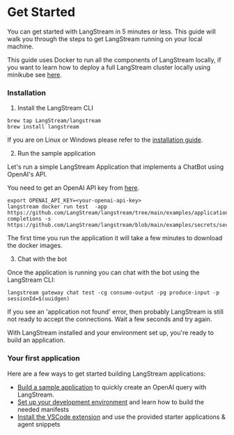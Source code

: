# Get Started

You can get started with LangStream in 5 minutes or less. This guide will walk you through the steps to get LangStream running on your local machine.

This guide uses Docker to run all the components of LangStream locally, if you want to learn how to deploy a full LangStream cluster locally using minikube see [here](getting-started-minikube.md).

### Installation

1. Install the LangStream CLI

```
brew tap LangStream/langstream
brew install langstream
```

If you are on Linux or Windows please refer to the [installation guide](installation/langstream-cli.md).


2. Run the sample application

Let's run a simple LangStream Application that implements a ChatBot using OpenAI's API.

You need to get an OpenAI API key from [here](https://beta.openai.com/).

```
export OPENAI_API_KEY=<your-openai-api-key>
langstream docker run test  -app https://github.com/LangStream/langstream/tree/main/examples/applications/openai-completions -s https://github.com/LangStream/langstream/blob/main/examples/secrets/secrets.yaml
```

The first time you run the application it will take a few minutes to download the docker images.

3. Chat with the bot

Once the application is running you can chat with the bot using the LangStream CLI:

```
langstream gateway chat test -cg consume-output -pg produce-input -p sessionId=$(uuidgen)
```

If you see an 'application not found' error, then probably LangStream is still not ready to accept the connections. Wait a few seconds and try again.

With LangStream installed and your environment set up, you're ready to build an application.

### Your first application

Here are a few ways to get started building LangStream applications:

* [Build a sample application](building-applications/build-a-sample-app.md) to quickly create an OpenAI query with LangStream.
* [Set up your development environment](building-applications/development-environment.md) and learn how to build the needed manifests
* [Install the VSCode extension](https://marketplace.visualstudio.com/items?itemName=DataStax.langstream) and use the provided starter applications & agent snippets
